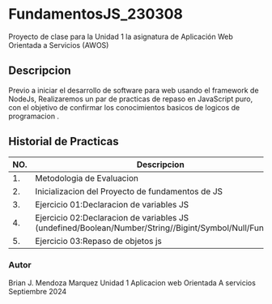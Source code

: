 # FundamentosJS_230308
Proyecto de clase para la Unidad 1 la asignatura de Aplicación Web Orientada a Servicios (AWOS)

## Descripcion 
Previo a iniciar el desarrollo de software para web usando el framework de NodeJs, Realizaremos un par de practicas
de repaso en JavaScript puro, con el objetivo de confirmar los conocimientos basicos de logicos de programacion .

## Historial de Practicas 

|NO. |Descripcion|Estatus|
|--|--|--|
|1.|Metodologia de Evaluacion | ✅Finaliza|
|2.|Inicializacion del Proyecto de fundamentos de JS|✅Finaliza|
|3.|Ejercicio 01:Declaracion de variables JS |✅Finaliza |
|4.|Ejercicio 02:Declaracion de variables JS (undefined/Boolean/Number/String//Bigint/Symbol/Null/Function) |✅Finaliza |
|5.|Ejercicio 03:Repaso de objetos js  |Pendiente  |

### Autor 
Brian J. Mendoza Marquez
Unidad 1
Aplicacion web Orientada A servicios
Septiembre 2024

